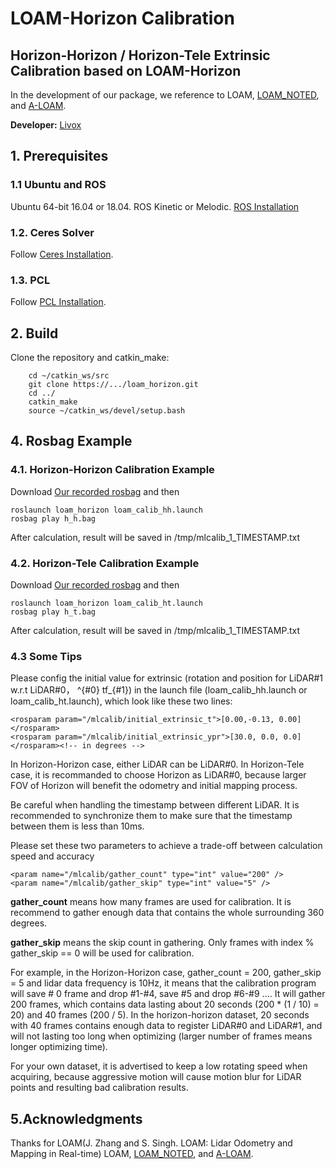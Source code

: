 # LOAM-Horizon Calibration
## Horizon-Horizon / Horizon-Tele Extrinsic Calibration based on LOAM-Horizon

In the development of our package, we reference to LOAM, [LOAM_NOTED](https://github.com/cuitaixiang/LOAM_NOTED), and [A-LOAM](https://github.com/HKUST-Aerial-Robotics/A-LOAM).


**Developer:** [Livox](https://www.livoxtech.com)


## 1. Prerequisites
### 1.1 **Ubuntu** and **ROS**
Ubuntu 64-bit 16.04 or 18.04.
ROS Kinetic or Melodic. [ROS Installation](http://wiki.ros.org/ROS/Installation)


### 1.2. **Ceres Solver**
Follow [Ceres Installation](http://ceres-solver.org/installation.html).

### 1.3. **PCL**
Follow [PCL Installation](http://www.pointclouds.org/downloads/linux.html).


## 2. Build
Clone the repository and catkin_make:

```
    cd ~/catkin_ws/src
    git clone https://.../loam_horizon.git
    cd ../
    catkin_make
    source ~/catkin_ws/devel/setup.bash
```

## 4. Rosbag Example
### 4.1. **Horizon-Horizon Calibration Example**
Download [Our recorded rosbag](,,,) and then
```
roslaunch loam_horizon loam_calib_hh.launch
rosbag play h_h.bag
```
After calculation, result will be saved in /tmp/mlcalib_1_TIMESTAMP.txt


### 4.2. **Horizon-Tele Calibration Example**
Download [Our recorded rosbag](,,,) and then
```
roslaunch loam_horizon loam_calib_ht.launch
rosbag play h_t.bag
```
After calculation, result will be saved in /tmp/mlcalib_1_TIMESTAMP.txt

### 4.3 **Some Tips**
Please config the initial value for extrinsic (rotation and position for LiDAR#1 w.r.t LiDAR#0， ^{#0} tf_{#1}) in the launch file
(loam_calib_hh.launch or loam_calib_ht.launch), which look like these two lines:
```
<rosparam param="/mlcalib/initial_extrinsic_t">[0.00,-0.13, 0.00]</rosparam>
<rosparam param="/mlcalib/initial_extrinsic_ypr">[30.0, 0.0, 0.0]</rosparam><!-- in degrees -->
```

In Horizon-Horizon case, either LiDAR can be LiDAR#0. In Horizon-Tele case, it is recommanded to choose Horizon as LiDAR#0,
because larger FOV of Horizon will benefit the odometry and initial mapping process.

Be careful when handling the timestamp between different LiDAR. It is recommended to synchronize them to make sure that
the timestamp between them is less than 10ms.

Please set these two parameters to achieve a trade-off between calculation speed and accuracy
```
<param name="/mlcalib/gather_count" type="int" value="200" />
<param name="/mlcalib/gather_skip" type="int" value="5" />
```
**gather_count** means how many frames are used for calibration. It is recommend to gather enough data that contains
the whole surrounding 360 degrees.

**gather_skip** means the skip count in gathering. Only frames with index % gather_skip == 0 will be used for calibration.

For example, in the Horizon-Horizon case, gather_count = 200, gather_skip = 5 and lidar data frequency is 10Hz,
it means that the calibration program will save # 0 frame and drop #1-#4, save #5 and drop #6-#9 ....
It will gather 200 frames, which contains data lasting about 20 seconds (200 * (1 / 10) = 20) and 40 frames (200 / 5).
In the horizon-horizon dataset, 20 seconds with 40 frames contains enough data to register LiDAR#0 and LiDAR#1, and will not lasting
too long when optimizing (larger number of frames means longer optimizing time).

For your own dataset, it is advertised to keep a low rotating speed when acquiring, because aggressive motion will cause
motion blur for LiDAR points and resulting bad calibration results.

## 5.Acknowledgments
Thanks for LOAM(J. Zhang and S. Singh. LOAM: Lidar Odometry and Mapping in Real-time) LOAM, [LOAM_NOTED](https://github.com/cuitaixiang/LOAM_NOTED), and [A-LOAM](https://github.com/HKUST-Aerial-Robotics/A-LOAM).


